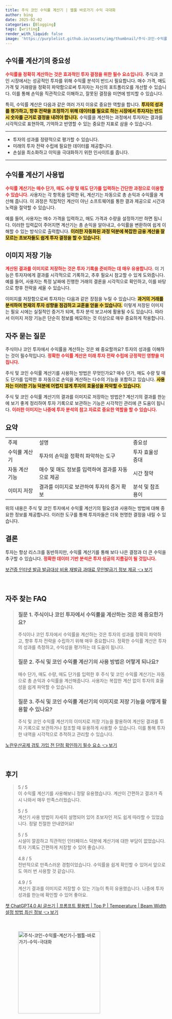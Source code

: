 ```yaml
---
title: 주식 코인 수익률 계산기 | 웹툴 바로가기 수익 극대화
author: bing
date: 2025-02-02
categories: [Blogging]
tags: [writing]
render_with_liquid: false
image: 'https://purplelist.github.io/assets/img/thumbnail/주식-코인-수익률-계산기-|-웹툴-바로가기-수익-극대화.webp'
---
```



<h2 id='수익률_계산기의_중요성'>수익률 계산기의 중요성</h2>

<p><b><span style="color: #ee2323;">수익률을 정확히 계산하는 것은 효과적인 투자 결정을 위한 필수 요소입니다.</span></b> 주식과 코인 시장에서는 성공적인 투자를 위해 수익률 분석이 반드시 필요합니다. 매수 가격, 매도 가격 및 거래량을 정확히 파악함으로써 투자자는 자신의 포트폴리오를 개선할 수 있습니다. 이를 통해 손익을 직관적으로 이해하고, 잘못된 결정을 미연에 방지할 수 있습니다.</p>

<p>특히, 수익률 계산은 다음과 같은 여러 가지 이유로 중요한 역할을 합니다. <b><span style="background-color: #ffe066;">투자의 성과를 평가하고, 향후 전략을 조정하기 위해 데이터를 필요로 하는 시장에서 투자자는 반드시 숫자를 근거로 결정을 내려야 합니다.</span></b> 수익률을 계산하는 과정에서 투자자는 결과를 시각적으로 표현하여, 기억하고 반영할 수 있는 중요한 지표로 삼을 수 있습니다.</p>

<hr />

<ul>
    <li>투자의 성과를 정량적으로 평가할 수 있습니다.</li>
    <li>미래의 투자 전략 수립에 필요한 데이터를 제공합니다.</li>
    <li>손실을 최소화하고 이익을 극대화하기 위한 인사이트를 줍니다.</li>
</ul>

<hr />

<h2 id='수익률_계산기_사용법'>수익률 계산기 사용법</h2>

<p><b><span style="color: #ee2323;">수익률 계산기는 매수 단가, 매도 수량 및 매도 단가를 입력하는 간단한 과정으로 이용할 수 있습니다.</span></b> 사용자는 각 항목을 입력한 뒤, 계산기는 자동으로 총 손익과 수익률을 계산해 줍니다. 이 과정은 직접적인 계산이 아닌 소프트웨어를 통한 결과 제공으로 시간과 노력을 절약할 수 있습니다.</p>

<p>예를 들어, 사용자는 매수 가격을 입력하고, 매도 가격과 수량을 설정하기만 하면 됩니다. 이러한 입력값이 주어지면 계산기는 총 손익을 알아내고, 수익률을 변환하여 쉽게 이해할 수 있는 방식으로 출력합니다. <b><span style="background-color: #ffe066;">이러한 자동화된 과정 덕분에 복잡한 금융 계산을 잘 모르는 초보자들도 쉽게 투자 결정을 할 수 있습니다.</span></b></p>

<h2 id='이미지_저장_기능'>이미지 저장 기능</h2>

<p><b><span style="color: #ee2323;">계산된 결과를 이미지로 저장하는 것은 투자 기록을 준비하는 데 매우 유용합니다.</span></b> 이 기능은 투자자에게 결과를 시각적으로 기록하고, 추후 필요시 참고할 수 있게 도와줍니다. 예를 들어, 사용자는 특정 날짜에 진행한 거래의 결론을 시각적으로 확인하고, 이를 바탕으로 향후 전략을 세울 수 있습니다.</p>

<p>이미지를 저장함으로써 투자자는 다음과 같은 장점을 누릴 수 있습니다: <b><span style="background-color: #ffe066;">과거의 거래를 분석하여 현재의 투자 성향을 점검하고 교훈을 얻을 수 있습니다.</span></b> 이렇게 저장된 이미지는 필요 시에는 실질적인 증거가 되며, 투자 분석 보고서에 활용될 수도 있습니다. 따라서 이미지 저장 기능은 단순히 정보를 메모하는 것 이상으로 매우 중요하게 작용합니다.</p>

<h2 id='자주_묻는_질문'>자주 묻는 질문</h2>

<p>주식이나 코인 투자에서 수익률을 계산하는 것은 왜 중요할까요? 투자의 성과를 이해하는 것이 필수적입니다. <b><span style="color: #ee2323;">정확한 수익률 계산은 미래 투자 전략 수립에 긍정적인 영향을 미칩니다.</span></b></p>

<p>주식 및 코인 수익률 계산기를 사용하는 방법은 무엇인가요? 매수 단가, 매도 수량 및 매도 단가를 입력한 후 자동으로 손익을 계산하는 다수의 기능을 포함하고 있습니다. <b><span style="background-color: #ffe066;">사용자는 이러한 기능 덕분에 어렵지 않게 투자의 효율성을 파악할 수 있습니다.</span></b></p>

<p>주식 및 코인 수익률 계산기의 결과를 이미지로 저장하는 방법은? 계산기의 결과를 한눈에 보기 좋게 정리하여 투자 기록으로 보관하는 기능은 시각적인 관리에 큰 도움이 됩니다. <b><span style="color: #ee2323;">이러한 이미지는 나중에 투자 분석의 참고 자료로 중요한 역할을 할 수 있습니다.</span></b></p>

<h2 id='요약'>요약</h2>

<table>
    <tr>
        <td>주제</td>
        <td>설명</td>
        <td>중요성</td>
    </tr>
    <tr>
        <td>수익률 계산기</td>
        <td>투자의 손익을 정확히 파악하는 도구</td>
        <td>투자 효율성 증대</td>
    </tr>
    <tr>
        <td>자동 계산 기능</td>
        <td>매수 및 매도 정보를 입력하여 결과를 자동으로 제공</td>
        <td>시간 절약</td>
    </tr>
    <tr>
        <td>이미지 저장</td>
        <td>결과를 이미지로 보관하여 투자의 증거 확보</td>
        <td>분석 및 참조 용이</td>
    </tr>
</table>

<p>위의 내용은 주식 및 코인 투자에서 수익률 계산기의 필요성과 사용하는 방법에 대해 중요한 정보를 제공합니다. 이러한 도구를 통해 투자자들은 더욱 현명한 결정을 내릴 수 있습니다.</p>

<h2 id='결론'>결론</h2>

<p>투자는 항상 리스크를 동반하지만, 수익률 계산기를 통해 보다 나은 결정과 더 큰 수익을 추구할 수 있습니다. <b><span style="color: #ee2323;">정확한 데이터 기반 분석은 투자 성공의 지름길이 될 것입니다.</span></b></p>


<p><a class="click-button" title="보건증 인터넷 발급 발급대상 비용 재발급 과태료 무인발급기 정보 제공" href="https://purplelist.github.io/posts/%EB%B3%B4%EA%B1%B4%EC%A6%9D-%EC%9D%B8%ED%84%B0%EB%84%B7-%EB%B0%9C%EA%B8%89-%EB%B0%9C%EA%B8%89%EB%8C%80%EC%83%81-%EB%B9%84%EC%9A%A9-%EC%9E%AC%EB%B0%9C%EA%B8%89-%EA%B3%BC%ED%83%9C%EB%A3%8C-%EB%AC%B4%EC%9D%B8%EB%B0%9C%EA%B8%89%EA%B8%B0-%EC%A0%95%EB%B3%B4-%EC%A0%9C%EA%B3%B5/" rel="dofollow">보건증 인터넷 발급 발급대상 비용 재발급 과태료 무인발급기 정보 제공 👈 보기</a></p><br>
<h2 id='자주_찾는_FAQ'>자주 찾는 FAQ</h2>
<div itemscope="" itemtype="https://schema.org/FAQPage"> 
<blockquote> 
<div itemscope="" itemprop="mainEntity" itemtype="https://schema.org/Question"> 
<h3 itemprop="name">질문 1. 주식이나 코인 투자에서 수익률을 계산하는 것은 왜 중요한가요?</h3> 
<div itemscope="" itemprop="acceptedAnswer" itemtype="https://schema.org/Answer"> 
<span itemprop="text"> 
<p>주식이나 코인 투자에서 수익률을 계산하는 것은 투자의 성과를 정확히 파악하고, 향후 투자 전략을 수립하기 위해 매우 중요합니다. 정확한 수익률 계산은 투자의 성과를 측정하고, 수익성을 평가하는 데 도움이 됩니다.</p> 
</span> 
</div> 
</div> 

<div itemscope="" itemprop="mainEntity" itemtype="https://schema.org/Question"> 
<h3 itemprop="name">질문 2. 주식 및 코인 수익률 계산기의 사용 방법은 어떻게 되나요?</h3> 
<div itemscope="" itemprop="acceptedAnswer" itemtype="https://schema.org/Answer"> 
<span itemprop="text"> 
<p>매수 단가, 매도 수량, 매도 단가를 입력한 후 주식 및 코인 수익률 계산기는 자동으로 총 손익과 수익률을 계산해줍니다. 사용자는 복잡한 계산 없이 투자의 효율성을 쉽게 파악할 수 있습니다.</p> 
</span> 
</div> 
</div> 

<div itemscope="" itemprop="mainEntity" itemtype="https://schema.org/Question"> 
<h3 itemprop="name">질문 3. 주식 및 코인 수익률 계산기의 이미지로 저장 기능을 어떻게 활용할 수 있나요?</h3> 
<div itemscope="" itemprop="acceptedAnswer" itemtype="https://schema.org/Answer"> 
<span itemprop="text"> 
<p>주식 및 코인 수익률 계산기의 이미지로 저장 기능을 활용하여 계산된 결과를 투자 기록으로 보관하거나 참조할 때 유용하게 사용할 수 있습니다. 이를 통해 투자한 내역을 시각적으로 추적하고 관리할 수 있습니다.</p> 
</span> 
</div> 
</div> 
</blockquote> 
</div>
<p><a class="click-button" title="노란우산공제 검토 가입 전 단점 확인하기 필수 요소" href="https://purplelist.github.io/posts/%EB%85%B8%EB%9E%80%EC%9A%B0%EC%82%B0%EA%B3%B5%EC%A0%9C-%EA%B2%80%ED%86%A0-%EA%B0%80%EC%9E%85-%EC%A0%84-%EB%8B%A8%EC%A0%90-%ED%99%95%EC%9D%B8%ED%95%98%EA%B8%B0-%ED%95%84%EC%88%98-%EC%9A%94%EC%86%8C/" rel="dofollow">노란우산공제 검토 가입 전 단점 확인하기 필수 요소 👈 보기</a></p><br>
<h2 id='후기'>후기</h2>
<div itemscope itemtype="https://schema.org/Product">
  <blockquote>
  <div itemprop="review" itemscope itemtype="https://schema.org/Review">
      <div itemprop="reviewRating" itemscope itemtype="https://schema.org/Rating"> <span itemprop="ratingValue">5</span> / <span itemprop="bestRating">5</span> </div>
      <span itemprop="reviewBody">이 수익률 계산기를 사용해보니 정말 유용했습니다. 계산이 간편하고 결과가 즉시 나와서 매우 만족스러웠습니다.</span>
  </div>
  <br>
  <div itemprop="review" itemscope itemtype="https://schema.org/Review">
      <div itemprop="reviewRating" itemscope itemtype="https://schema.org/Rating"> <span itemprop="ratingValue">5</span> / <span itemprop="bestRating">5</span> </div>
      <span itemprop="reviewBody">계산기 사용 방법이 자세히 설명되어 있어 초보자인 저도 쉽게 따라할 수 있었습니다. 정말 친절한 안내였어요!</span>
  </div>
  <br>
  <div itemprop="review" itemscope itemtype="https://schema.org/Review">
      <div itemprop="reviewRating" itemscope itemtype="https://schema.org/Rating"> <span itemprop="ratingValue">5</span> / <span itemprop="bestRating">5</span> </div>
      <span itemprop="reviewBody">시설이 깔끔하고 직관적인 인터페이스 덕분에 계산기에 대한 부담이 없었습니다. 투자 기록도 간편하게 저장할 수 있어 좋습니다.</span>
  </div>
  <br>
  <div itemprop="review" itemscope itemtype="https://schema.org/Review">
      <div itemprop="reviewRating" itemscope itemtype="https://schema.org/Rating"> <span itemprop="ratingValue">4.8</span> / <span itemprop="bestRating">5</span> </div>
      <span itemprop="reviewBody">전반적으로 만족스러운 경험이었습니다. 수익률을 쉽게 확인할 수 있어서 앞으로도 여러 번 사용할 것 같습니다.</span>
  </div>
  <br>
  <div itemprop="review" itemscope itemtype="https://schema.org/Review">
      <div itemprop="reviewRating" itemscope itemtype="https://schema.org/Rating"> <span itemprop="ratingValue">4.9</span> / <span itemprop="bestRating">5</span> </div>
      <span itemprop="reviewBody">계산기 결과를 이미지로 저장할 수 있는 기능이 특히 유용했습니다. 나중에 투자 성과를 한눈에 확인할 수 있어 좋아요.</span>
  </div>
  </blockquote>
</div>
<p><a class="click-button" title="챗 ChatGPT4.0 AI 글쓰기 | 프롬프트 활용법 | Top P | Temperature | Beam Width 설정 방법 최신 정보" href="https://purplelist.github.io/posts/%EC%B1%97-ChatGPT4.0-AI-%EA%B8%80%EC%93%B0%EA%B8%B0-%ED%94%84%EB%A1%AC%ED%94%84%ED%8A%B8-%ED%99%9C%EC%9A%A9%EB%B2%95-Top-P-Temperature-Beam-Width-%EC%84%A4%EC%A0%95-%EB%B0%A9%EB%B2%95-%EC%B5%9C%EC%8B%A0-%EC%A0%95%EB%B3%B4/" rel="dofollow">챗 ChatGPT4.0 AI 글쓰기 | 프롬프트 활용법 | Top P | Temperature | Beam Width 설정 방법 최신 정보 👈 보기</a></p><br>
<figure class="image"><img src="https://purplelist.github.io/assets/img/thumbnail/주식-코인-수익률-계산기-|-웹툴-바로가기-수익-극대화.webp" alt="주식-코인-수익률-계산기-|-웹툴-바로가기-수익-극대화" width="256" height="256"></figure>